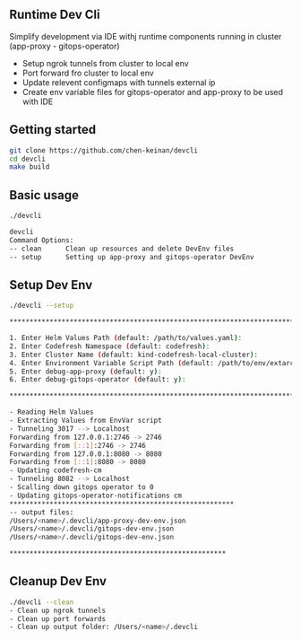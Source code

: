 ## Runtime Dev Cli
Simplify development via IDE withj runtime components running in cluster (app-proxy - gitops-operator)
- Setup ngrok tunnels from cluster to local env
- Port forward fro cluster to local env
- Update relevent configmaps with tunnels external ip
- Create env variable files for gitops-operator and app-proxy to be used with IDE

## Getting started
```sh
git clone https://github.com/chen-keinan/devcli
cd devcli
make build
```

## Basic usage
```sh
./devcli
```

```sh
devcli
Command Options:
-- clean      Clean up resources and delete DevEnv files
-- setup      Setting up app-proxy and gitops-operator DevEnv
```

## Setup Dev Env
```sh
./devcli --setup

***************************************************************************************************************************

1. Enter Helm Values Path (default: /path/to/values.yaml):
2. Enter Codefresh Namespace (default: codefresh):
3. Enter Cluster Name (default: kind-codefresh-local-cluster):
4. Enter Environment Variable Script Path (default: /path/to/env/extarct/script/env.sh):
5. Enter debug-app-proxy (default: y):
6. Enter debug-gitops-operator (default: y):

****************************************************************************************************************************

- Reading Helm Values
- Extracting Values from EnvVar script
- Tunneling 3017 --> Localhost
Forwarding from 127.0.0.1:2746 -> 2746
Forwarding from [::1]:2746 -> 2746
Forwarding from 127.0.0.1:8080 -> 8080
Forwarding from [::1]:8080 -> 8080
- Updating codefresh-cm
- Tunneling 8082 --> Localhost
- Scalling down gitops operator to 0
- Updating gitops-operator-notifications cm
********************************************************
-- output files:
/Users/<name>/.devcli/app-proxy-dev-env.json
/Users/<name>/.devcli/gitops-dev-env.json
/Users/<name>/.devcli/gitops-dev-env.json

******************************************************
```

## Cleanup Dev Env
```sh
./devcli --clean
- Clean up ngrok tunnels
- Clean up port forwards
- Clean up output folder: /Users/<name>/.devcli
```